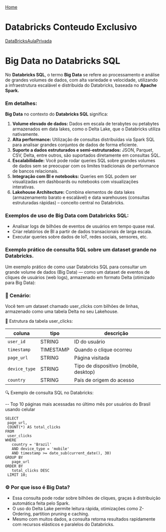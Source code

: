 <div> 
<p><a href="https://github.com/JosiTubaroski/Fundamentos_Engenharia">Home</a></p>
</div> 

# Databricks Conteudo Exclusivo

<div> 
<p><a href="https://github.com/JosiTubaroski/Databricks_excluisvo/blob/main/README.md">DataBricksAulaPrivada</a></p>
</div> 

# Big Data no Databricks SQL

No <b>Databricks SQL</b>, o termo <b>Big Data</b> se refere ao processamento e análise de grandes volumes de dados, com alta variedade e velocidade, utilizando a infraestrutura escalável e distribuida do Databricks, baseada no <b>Apache Spark.</b>

### Em detalhes:

<b>Big Data</b> no contexto do <b>Databricks SQL</b> significa:

1. <b>Volume elevado de dados:</b> Dados em escala de terabytes ou petabytes armazenados em data lakes, como o Delta Lake, que o Databricks utiliza nativamente.
2. <b>Alta performance:</b> Utilização de consultas distribuídas via Spark SQL para analisar grandes conjuntos de dados de forma eficiente.
3. <b>Suporte a dados estruturados e semi-estruturados:</b> JSON, Parquet, CSV, Delta, entre outros, são suportados diretamente em consultas SQL.
4. <b>Escalabilidade:</b> Você pode rodar queries SQL sobre grandes volumes de dados sem se preocupar com os limites tradicionais de performance de bancos relacionais.
5. <b>Integração com BI e notebooks:</b> Queries em SQL podem ser visualizadas em dashboards ou notebooks com visualizações interativas.
6. <b>Lakehouse Architecture:</b> Combina elementos de data lakes (armazenamento barato e escalável) e data warehouses (consultas estruturadas rápidas) – conceito central no Databricks.

### Exemplos de uso de Big Data com Databricks SQL:

- Analisar logs de bilhões de eventos de usuários em tempo quase real.
- Criar relatórios de BI a partir de dados transacionais de larga escala.
- Executar queries sobre dados de IoT, redes sociais, sensores, etc.

### Exemplo prático de consulta SQL sobre um dataset grande no Databricks.

Um exemplo prático de como usar Databricks SQL para consultar um grande volume de dados (Big Data) — como um dataset de eventos de cliques de usuários (web logs), armazenado em formato Delta (otimizado para Big Data):

### 🧠 Cenário:

Você tem um dataset chamado user_clicks com bilhões de linhas, armazenado como uma tabela Delta no seu Lakehouse.

📘 Estrutura da tabela user_clicks:

| coluna        | tipo      | descrição                             |
| ------------- | --------- | ------------------------------------- |
| `user_id`     | STRING    | ID do usuário                         |
| `timestamp`   | TIMESTAMP | Quando o clique ocorreu               |
| `page_url`    | STRING    | Página visitada                       |
| `device_type` | STRING    | Tipo de dispositivo (mobile, desktop) |
| `country`     | STRING    | País de origem do acesso              |


🔍 Exemplo de consulta SQL no Databricks:

-- Top 10 páginas mais acessadas no último mês por usuários do Brasil usando celular

    SELECT
     page_url,
     COUNT(*) AS total_clicks
    FROM
     user_clicks
    WHERE
       country = 'Brazil'
       AND device_type = 'mobile'
       AND timestamp >= date_sub(current_date(), 30)
    GROUP BY
       page_url
    ORDER BY
       total_clicks DESC
     LIMIT 10;


### ⚙️ Por que isso é Big Data?

- Essa consulta pode rodar sobre bilhões de cliques, graças à distribuição automática feita pelo Spark.
- O uso do Delta Lake permite leitura rápida, otimizações como Z-Ordering, partition pruning e caching.
- Mesmo com muitos dados, a consulta retorna resultados rapidamente com recursos elásticos e paralelos do Databricks.
